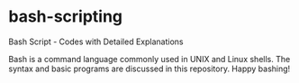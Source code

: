 # bash-scripting
Bash Script - Codes with Detailed Explanations 

Bash is a command language commonly used in UNIX and Linux shells. The syntax and basic programs are discussed in this repository. Happy bashing!
